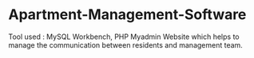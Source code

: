 # Apartment-Management-Software
Tool used : MySQL Workbench, PHP Myadmin
Website which helps to manage the communication between residents and management team.

